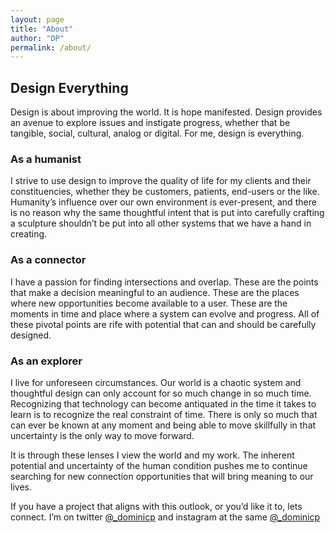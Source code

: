 ```yaml
---
layout: page
title: "About"
author: "DP"
permalink: /about/
---
```


## Design Everything

Design is about improving the world. It is hope manifested. Design provides an avenue to explore issues and instigate progress, whether that be tangible, social, cultural, analog or digital. For me, design is everything.

  <div class="col3">
    <h3>As a humanist</h3>
    <p>I strive to use design to improve the quality of life for my clients and their constituencies, whether they be customers, patients, end-users or the like. Humanity’s influence over our own environment is ever-present, and there is no reason why the same thoughtful intent that is put into carefully crafting a sculpture shouldn’t be put into all other systems that we have a hand in creating.</p>
  </div>

  <div class="col3">
    <h3>As a connector</h3>
    <p>I have a passion for finding intersections and overlap. These are the points that make a decision meaningful to an audience. These are the places where new opportunities become available to a user. These are the moments in time and place where a system can evolve and progress. All of these pivotal points are rife with potential that can and should be carefully designed. </p>
  </div>

  <div class="col3">
    <h3>As an explorer</h3>
    <p>I live for unforeseen circumstances. Our world is a chaotic system and thoughtful design can only account for so much change in so much time. Recognizing that technology can become antiquated in the time it takes to learn is to recognize the real constraint of time. There is only so much that can ever be known at any moment and being able to move skillfully in that uncertainty is the only way to move forward.</p>
  </div>

It is through these lenses I view the world and my work. The inherent potential and uncertainty of the human condition pushes me to continue searching for new connection opportunities that will bring meaning to our lives.

If you have a project that aligns with this outlook, or you’d like it to, lets connect. I’m on twitter [@_dominicp](https://twitter.com/_dominicp "twitter link") and instagram at the same [@_dominicp](https://www.instagram.com/_dominicp/ "instagram link")
